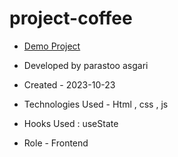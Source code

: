# project-coffee

- [Demo Project]()

- Developed by parastoo asgari

- Created - 2023-10-23

- Technologies Used - Html , css , js 

- Hooks Used : useState 

- Role - Frontend


